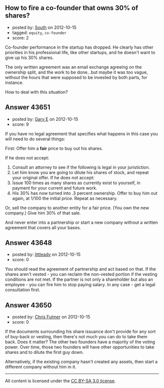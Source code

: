 ## How to fire a co-founder that owns 30% of shares?

- posted by: [South](https://stackexchange.com/users/-1/20115-south) on 2012-10-15
- tagged: `equity`, `co-founder`
- score: 2

Co-founder performance in the startup has dropped. He clearly has other priorities in his professional life, like other startups, and he doesn't want to give up his 30% shares.

The only written agreement was an email exchange agreeing on the ownership split, and the work to be done...but maybe it was too vague, without the hours that were supposed to be invested by both parts, for instance.

How to deal with this situation? 


## Answer 43651

- posted by: [Gary E](https://stackexchange.com/users/-1/2587-gary-e) on 2012-10-15
- score: 9

If you have no legal agreement that specifies what happens in this case you will need to do several things:

 First: Offer him a **fair** price to buy out his shares.

If he does not accept:

 1. Consult an attorney to see if the following is legal in your juristiction.
 2. Let him know you are going to dilute his shares of stock, and repeat your original offer. If he does not accept:
 3. Issue 100 times as many shares as currently exist to yourself, in payment for your current and future work.
 4. His 30% has now turned into .3 percent ownership. Offer to buy him out again, at 1/100 the initial price. Repeat as necessary.

Or, sell the company to another entity for a fair price. (You own the new company.) Give him 30% of that sale. 

And never enter into a partnership or start a new company without a written agreement that covers all your bases.



## Answer 43648

- posted by: [littleadv](https://stackexchange.com/users/-1/13808-littleadv) on 2012-10-15
- score: 0

You should read the agreement of partnership and act based on that. If the shares aren't vested - you can reclaim the non-vested portion if the vesting conditions are not met. If the partner is not only a shareholder but also an employee - you can fire him to stop paying salary. In any case - get a legal consultation first.


## Answer 43650

- posted by: [Chris Fulmer](https://stackexchange.com/users/-1/17026-chris-fulmer) on 2012-10-15
- score: 0

If the documents surrounding his share issuance don't provide for any sort of buy-back or vesting, then there's not much you can do to take them back.  Does it matter?  The other two founders have a majority of the voting power.  Over time, those two founders will have other opportunities to take shares and to dilute the first guy down.

Alternatively, if the existing company hasn't created any assets, then start a different company without him in it.  



---

All content is licensed under the [CC BY-SA 3.0 license](https://creativecommons.org/licenses/by-sa/3.0/).
